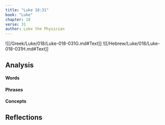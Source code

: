 ```yaml
---
title: "Luke 18:31"
book: "Luke"
chapter: 18
verse: 31
author: Luke the Physician
---
```

![[/Greek/Luke/018/Luke-018-031G.md#Text]]
![[/Hebrew/Luke/018/Luke-018-031H.md#Text]]

## Analysis

#### Words

#### Phrases

#### Concepts

## Reflections
